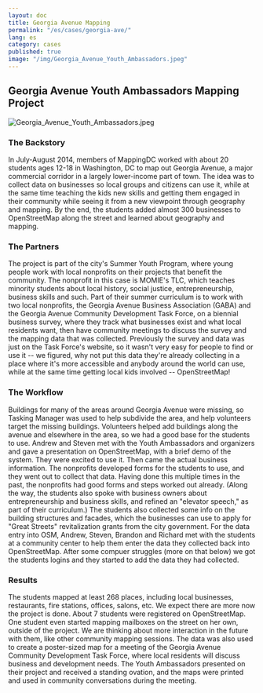 ```yaml
---
layout: doc
title: Georgia Avenue Mapping
permalink: "/es/cases/georgia-ave/"
lang: es
category: cases
published: true
image: "/img/Georgia_Avenue_Youth_Ambassadors.jpeg"
---
```


## Georgia Avenue Youth Ambassadors Mapping Project

![Georgia_Avenue_Youth_Ambassadors.jpeg](/img/Georgia_Avenue_Youth_Ambassadors.jpeg)

### The Backstory
In July-August 2014, members of MappingDC worked with about 20 students ages 12-18 in Washington, DC to map out Georgia Avenue, a major commercial corridor in a largely lower-income part of town.
The idea was to collect data on businesses so local groups and citizens can use it, while at the same time teaching the kids new skills and getting them engaged in their community while seeing it from a new viewpoint through geography and mapping. By the end, the students added almost 300 businesses to OpenStreetMap along the street and learned about geography and mapping.

### The Partners
The project is part of the city's Summer Youth Program, where young people work with local nonprofits on their projects that benefit the community. The nonprofit in this case is MOMIE's TLC, which teaches minority students about local history, social justice, entrepreneurship, business skills and such. Part of their summer curriculum is to work with two local nonprofits, the Georgia Avenue Business Association (GABA) and the Georgia Avenue Community Development Task Force, on a biennial business survey, where they track what businesses exist and what local residents want, then have community meetings to discuss the survey and the mapping data that was collected.
Previously the survey and data was just on the Task Force's website, so it wasn't very easy for people to find or use it -- we figured, why not put this data they're already collecting in a place where it's more accessible and anybody around the world can use, while at the same time getting local kids involved -- OpenStreetMap!

### The Workflow
Buildings for many of the areas around Georgia Avenue were missing, so Tasking Manager was used to help subdivide the area, and help volunteers target the missing buildings.
Volunteers helped add buildings along the avenue and elsewhere in the area, so we had a good base for the students to use.
Andrew and Steven met with the Youth Ambassadors and organizers and gave a presentation on OpenStreetMap, with a brief demo of the system. They were excited to use it.
Then came the actual business information. The nonprofits developed forms for the students to use, and they went out to collect that data. Having done this multiple times in the past, the nonprofits had good forms and steps worked out already. (Along the way, the students also spoke with business owners about entrepreneurship and business skills, and refined an "elevator speech," as part of their curriculum.) The students also collected some info on the building structures and facades, which the businesses can use to apply for "Great Streets" revitalization grants from the city government.
For the data entry into OSM, Andrew, Steven, Brandon and Richard met with the students at a community center to help them enter the data they collected back into OpenStreetMap. After some compuer struggles (more on that below) we got the students logins and they started to add the data they had collected.

### Results
The students mapped at least 268 places, including local businesses, restaurants, fire stations, offices, salons, etc. We expect there are more now the project is done. About 7 students were registered on OpenStreetMap. One student even started mapping mailboxes on the street on her own, outside of the project. We are thinking about more interaction in the future with them, like other community mapping sessions.
The data was also used to create a poster-sized map for a meeting of the Georgia Avenue Community Development Task Force, where local residents will discuss business and development needs. The Youth Ambassadors presented on their project and received a standing ovation, and the maps were printed and used in community conversations during the meeting.

